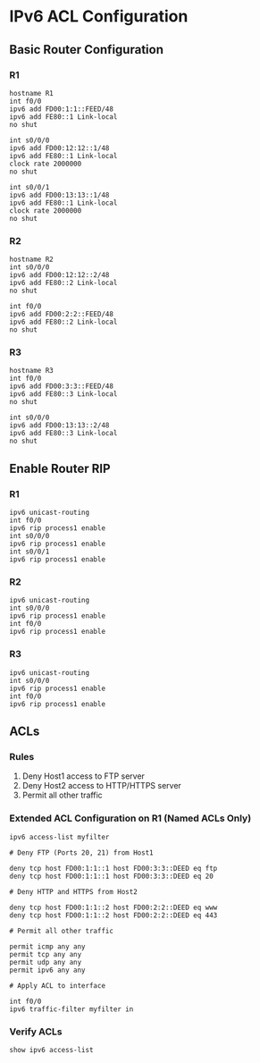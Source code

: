 # IPv6 ACL Configuration

## Basic Router Configuration

### R1
```
hostname R1
int f0/0
ipv6 add FD00:1:1::FEED/48
ipv6 add FE80::1 Link-local 
no shut

int s0/0/0
ipv6 add FD00:12:12::1/48
ipv6 add FE80::1 Link-local 
clock rate 2000000
no shut

int s0/0/1
ipv6 add FD00:13:13::1/48
ipv6 add FE80::1 Link-local 
clock rate 2000000
no shut
```

### R2
```
hostname R2
int s0/0/0
ipv6 add FD00:12:12::2/48
ipv6 add FE80::2 Link-local
no shut

int f0/0
ipv6 add FD00:2:2::FEED/48
ipv6 add FE80::2 Link-local
no shut
```

### R3
```
hostname R3
int f0/0
ipv6 add FD00:3:3::FEED/48
ipv6 add FE80::3 Link-local 
no shut

int s0/0/0
ipv6 add FD00:13:13::2/48
ipv6 add FE80::3 Link-local 
no shut
```

## Enable Router RIP

### R1
```
ipv6 unicast-routing 
int f0/0
ipv6 rip process1 enable
int s0/0/0
ipv6 rip process1 enable
int s0/0/1
ipv6 rip process1 enable
```

### R2
```
ipv6 unicast-routing 
int s0/0/0
ipv6 rip process1 enable
int f0/0
ipv6 rip process1 enable
```

### R3
```
ipv6 unicast-routing 
int s0/0/0
ipv6 rip process1 enable
int f0/0
ipv6 rip process1 enable
```

## ACLs

### Rules
1. Deny Host1 access to FTP server
2. Deny Host2 access to HTTP/HTTPS server
3. Permit all other traffic

### Extended ACL Configuration on R1 (Named ACLs Only)

```
ipv6 access-list myfilter

# Deny FTP (Ports 20, 21) from Host1

deny tcp host FD00:1:1::1 host FD00:3:3::DEED eq ftp
deny tcp host FD00:1:1::1 host FD00:3:3::DEED eq 20

# Deny HTTP and HTTPS from Host2

deny tcp host FD00:1:1::2 host FD00:2:2::DEED eq www
deny tcp host FD00:1:1::2 host FD00:2:2::DEED eq 443

# Permit all other traffic

permit icmp any any
permit tcp any any
permit udp any any
permit ipv6 any any

# Apply ACL to interface

int f0/0
ipv6 traffic-filter myfilter in
```

### Verify ACLs
```
show ipv6 access-list
